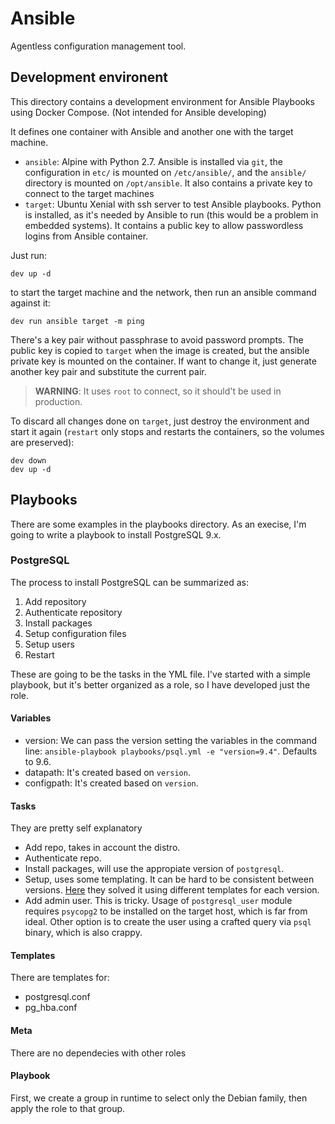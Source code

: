 # Ansible

Agentless configuration management tool.

## Development environent

This directory contains a development environment for Ansible Playbooks using Docker Compose. (Not intended for Ansible developing)

It defines one container with Ansible and another one with the target machine. 

- `ansible`: Alpine with Python 2.7. Ansible is installed via `git`, the configuration in `etc/` is mounted on `/etc/ansible/`, and the `ansible/` directory is mounted on `/opt/ansible`. It also contains a private key to connect to the target machines
- `target`: Ubuntu Xenial with ssh server to test Ansible playbooks. Python is installed, as it's needed by Ansible to run (this would be a problem in embedded systems). It contains a public key to allow passwordless logins from Ansible container.

Just run:

```
dev up -d
```

to start the target machine and the network, then run an ansible command against it:

```
dev run ansible target -m ping
```

There's a key pair without passphrase to avoid password prompts. The public key is copied to `target` when the image is created, but the ansible private key is mounted on the container. If want to change it, just generate another key pair and substitute the current pair. 

> **WARNING**: It uses `root` to connect, so it should't be used in production.

To discard all changes done on `target`, just destroy the environment and start it again (`restart` only stops and restarts the containers, so the volumes are preserved):

```
dev down
dev up -d
```

## Playbooks

There are some examples in the playbooks directory. As an execise, I'm going to write a playbook to install PostgreSQL 9.x.

### PostgreSQL

The process to install PostgreSQL can be summarized as:

1. Add repository
2. Authenticate repository
3. Install packages
4. Setup configuration files
5. Setup users
6. Restart

These are going to be the tasks in the YML file. I've started with a simple playbook, but it's better organized as a role, so I have developed just the role.

#### Variables
 
- version: We can pass the version setting the variables in the command line: `ansible-playbook playbooks/psql.yml -e "version=9.4"`. Defaults to 9.6.
- datapath: It's created based on `version`.
- configpath: It's created based on `version`.

#### Tasks

They are pretty self explanatory

- Add repo, takes in account the distro.
- Authenticate repo.
- Install packages, will use the appropiate version of `postgresql`.
- Setup, uses some templating. It can be hard to be consistent between versions. [Here](https://github.com/ANXS/postgresql) they solved it using different templates for each version.
- Add admin user. This is tricky. Usage of `postgresql_user` module requires `psycopg2` to be installed on the target host, which is far from ideal. Other option is to create the user using a crafted query via `psql` binary, which is also crappy.

#### Templates

There are templates for:

- postgresql.conf
- pg_hba.conf


#### Meta

There are no dependecies with other roles

#### Playbook

First, we create a group in runtime to select only the Debian family, then apply the role to that group.